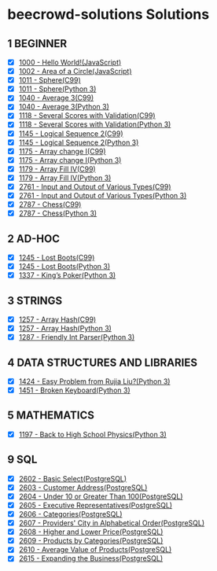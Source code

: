 # beecrowd-solutions Solutions

## 1 BEGINNER

- [x] [1000 - Hello World!(JavaScript)](https://github.com/renansilva15/beecrowd-solutions/blob/master/1-beginner/1000.js)
- [x] [1002 - Area of a Circle(JavaScript)](https://github.com/renansilva15/beecrowd-solutions/blob/master/1-beginner/1002.js)
- [x] [1011 - Sphere(C99)](https://github.com/renansilva15/beecrowd-solutions/blob/master/1-beginner/1011.c)
- [x] [1011 - Sphere(Python 3)](https://github.com/renansilva15/beecrowd-solutions/blob/master/1-beginner/1011.py)
- [x] [1040 - Average 3(C99)](https://github.com/renansilva15/beecrowd-solutions/blob/master/1-beginner/1040.c)
- [x] [1040 - Average 3(Python 3)](https://github.com/renansilva15/beecrowd-solutions/blob/master/1-beginner/1040.py)
- [x] [1118 - Several Scores with Validation(C99)](https://github.com/renansilva15/beecrowd-solutions/blob/master/1-beginner/1118.c)
- [x] [1118 - Several Scores with Validation(Python 3)](https://github.com/renansilva15/beecrowd-solutions/blob/master/1-beginner/1118.py)
- [x] [1145 - Logical Sequence 2(C99)](https://github.com/renansilva15/beecrowd-solutions/blob/master/1-beginner/1145.c)
- [x] [1145 - Logical Sequence 2(Python 3)](https://github.com/renansilva15/beecrowd-solutions/blob/master/1-beginner/1145.py)
- [x] [1175 - Array change I(C99)](https://github.com/renansilva15/beecrowd-solutions/blob/master/1-beginner/1175.c)
- [x] [1175 - Array change I(Python 3)](https://github.com/renansilva15/beecrowd-solutions/blob/master/1-beginner/1175.py)
- [x] [1179 - Array Fill IV(C99)](https://github.com/renansilva15/beecrowd-solutions/blob/master/1-beginner/1179.c)
- [x] [1179 - Array Fill IV(Python 3)](https://github.com/renansilva15/beecrowd-solutions/blob/master/1-beginner/1179.py)
- [x] [2761 - Input and Output of Various Types(C99)](https://github.com/renansilva15/beecrowd-solutions/blob/master/1-beginner/2761.c)
- [x] [2761 - Input and Output of Various Types(Python 3)](https://github.com/renansilva15/beecrowd-solutions/blob/master/1-beginner/2761.py)
- [x] [2787 - Chess(C99)](https://github.com/renansilva15/beecrowd-solutions/blob/master/1-beginner/2787.c)
- [x] [2787 - Chess(Python 3)](https://github.com/renansilva15/beecrowd-solutions/blob/master/1-beginner/2787.py)

## 2 AD-HOC

- [x] [1245 - Lost Boots(C99)](https://github.com/renansilva15/beecrowd-solutions/blob/master/2-ad-hoc/1245.c)
- [x] [1245 - Lost Boots(Python 3)](https://github.com/renansilva15/beecrowd-solutions/blob/master/2-ad-hoc/1245.py)
- [x] [1337 - King’s Poker(Python 3)](https://github.com/renansilva15/beecrowd-solutions/blob/master/2-ad-hoc/1337.py)

## 3 STRINGS

- [x] [1257 - Array Hash(C99)](https://github.com/renansilva15/beecrowd-solutions/blob/master/3-strings/1257.c)
- [x] [1257 - Array Hash(Python 3)](https://github.com/renansilva15/beecrowd-solutions/blob/master/3-strings/1257.py)
- [x] [1287 - Friendly Int Parser(Python 3)](https://github.com/renansilva15/beecrowd-solutions/blob/master/3-strings/1287.py)

## 4 DATA STRUCTURES AND LIBRARIES

- [x] [1424 - Easy Problem from Rujia Liu?(Python 3)](https://github.com/renansilva15/beecrowd-solutions/blob/master/4-data-structures-and-libraries/1424.py)
- [x] [1451 - Broken Keyboard(Python 3)](https://github.com/renansilva15/beecrowd-solutions/blob/master/4-data-structures-and-libraries/1451.py)

## 5 MATHEMATICS

- [x] [1197 - Back to High School Physics(Python 3)](https://github.com/renansilva15/beecrowd-solutions/blob/master/5-mathematics/1197.py)

## 9 SQL

- [x] [2602 - Basic Select(PostgreSQL)](https://github.com/renansilva15/beecrowd-solutions/blob/master/9-sql/2602.sql)
- [x] [2603 - Customer Address(PostgreSQL)](https://github.com/renansilva15/beecrowd-solutions/blob/master/9-sql/2603.sql)
- [x] [2604 - Under 10 or Greater Than 100(PostgreSQL)](https://github.com/renansilva15/beecrowd-solutions/blob/master/9-sql/2604.sql)
- [x] [2605 - Executive Representatives(PostgreSQL)](https://github.com/renansilva15/beecrowd-solutions/blob/master/9-sql/2605.sql)
- [x] [2606 - Categories(PostgreSQL)](https://github.com/renansilva15/beecrowd-solutions/blob/master/9-sql/2606.sql)
- [x] [2607 - Providers' City in Alphabetical Order(PostgreSQL)](https://github.com/renansilva15/beecrowd-solutions/blob/master/9-sql/2607.sql)
- [x] [2608 - Higher and Lower Price(PostgreSQL)](https://github.com/renansilva15/beecrowd-solutions/blob/master/9-sql/2608.sql)
- [x] [2609 - Products by Categories(PostgreSQL)](https://github.com/renansilva15/beecrowd-solutions/blob/master/9-sql/2609.sql)
- [x] [2610 - Average Value of Products(PostgreSQL)](https://github.com/renansilva15/beecrowd-solutions/blob/master/9-sql/2610.sql)
- [x] [2615 - Expanding the Business(PostgreSQL)](https://github.com/renansilva15/beecrowd-solutions/blob/master/9-sql/2615.sql)